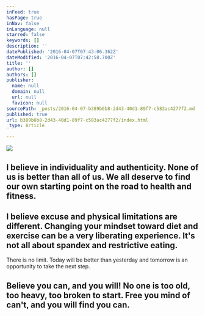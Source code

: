 ```yaml
---
inFeed: true
hasPage: true
inNav: false
inLanguage: null
starred: false
keywords: []
description: ''
datePublished: '2016-04-07T07:43:06.362Z'
dateModified: '2016-04-07T07:42:58.700Z'
title: ''
author: []
authors: []
publisher:
  name: null
  domain: null
  url: null
  favicon: null
sourcePath: _posts/2016-04-07-b389b6b8-2d43-40d1-89f7-c583ac4277f2.md
published: true
url: b389b6b8-2d43-40d1-89f7-c583ac4277f2/index.html
_type: Article

---
```

![](https://the-grid-user-content.s3-us-west-2.amazonaws.com/d34af9eb-0615-41a4-a7d7-d0cdd8be415d.jpg)

## I believe in individuality and authenticity. None of us is better than all of us. We all deserve to find our own starting point on the road to health and fitness. 

## I believe excuse and physical limitations are different. Changing your mindset toward diet and exercise can be a very liberating experience. It's not all about spandex and restrictive eating. 
There is no limit. Today will be better than yesterday and tomorrow is an opportunity to take the next step. 

## Believe you can, and you will! No one is too old, too heavy, too broken to start. Free you mind of can't, and you will find you can.